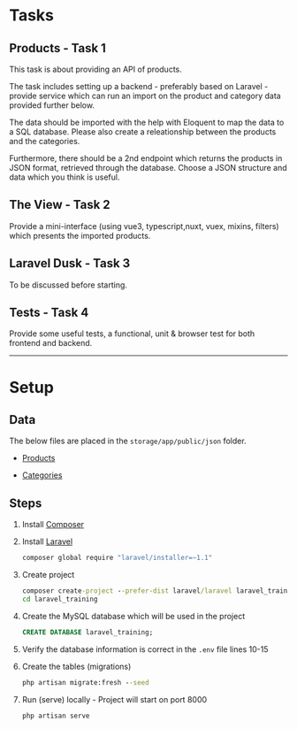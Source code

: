 # Tasks

## Products - Task 1

This task is about providing an API of products.

The task includes setting up a backend - preferably based on Laravel - provide service which can run an import on the product and category data provided further below.

The data should be imported with the help with Eloquent to map the data to a SQL database. Please also create a releationship between the products and the categories.

Furthermore, there should be a 2nd endpoint which returns the products in JSON format, retrieved through the database. Choose a JSON structure and data which you think is useful.

## The View  - Task 2

Provide a mini-interface (using vue3, typescript,nuxt, vuex, mixins, filters) which presents the imported products.

## Laravel Dusk  - Task 3

To be discussed before starting.

## Tests  - Task 4

Provide some useful tests, a functional, unit & browser test for both frontend and backend.

---

# Setup

## Data

The below files are placed in the `storage/app/public/json` folder.

- [Products](https://github.com/GoogleChromeLabs/sample-pie-shop/blob/master/src/data/products.json)

- [Categories](https://github.com/GoogleChromeLabs/sample-pie-shop/blob/master/src/data/categories.json)

## Steps

1. Install [Composer](https://laravel.com/docs/4.2#install-composer)

2. Install [Laravel](https://laravel.com/docs/4.2#install-laravel)

   ```bat
   composer global require "laravel/installer=~1.1"
   ```

3. Create project

   ```bat
   composer create-project --prefer-dist laravel/laravel laravel_training
   cd laravel_training
   ```

4. Create the MySQL database which will be used in the project

   ```sql
   CREATE DATABASE laravel_training;
   ```

5. Verify the database information is correct in the `.env` file lines 10-15

6. Create the tables (migrations)

   ```bat
   php artisan migrate:fresh --seed
   ```

7. Run (serve) locally - Project will start on port 8000

   ```bat
   php artisan serve
   ```
